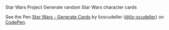   Star Wars Project
  Generate random Star Wars character cards
  
  See the Pen [
  Star Wars - Generate Cards](https://codepen.io/liz-scudeller/pen/ExMXZRr) by lizscudeller ([@liz-scudeller](https://codepen.io/liz-scudeller))
  on [CodePen](https://codepen.io).

